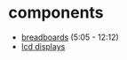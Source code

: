 # components

- [breadboards](https://www.youtube.com/watch?v=Y3Kx2RlLXsY) (5:05 - 12:12)
- [lcd displays](https://www.youtube.com/watch?v=wEbGhYjn4QI)
